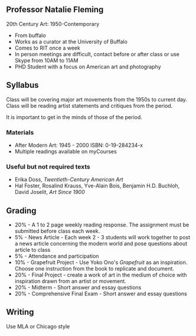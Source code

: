 Professor Natalie Fleming
-------------------------
20th Century Art: 1950-Contemporary

- From buffalo
- Works as a curator at the University of Buffalo
- Comes to RIT once a week
- In person meetings are difficult, contact before or after class or use Skype from 10AM to 11AM
- PHD Student with a focus on American art and photography

Syllabus
--------
Class will be covering major art movements from the 1950s to current day.  Class will be reading artist statements and critiques from the period.

It is important to get in the minds of those of the period.


### Materials

- After Modern Art: 1945 - 2000 ISBN: 0-19-284234-x
- Multiple readings available on myCourses

### Useful but not required texts

- Erika Doss, *Twentieth-Century American Art*
- Hal Foster, Rosalind Krauss, Yve-Alain Bois, Benjamin H.D. Buchloh, David Joselit, *Art Since 1900*

Grading
-------
- 20% - A 1 to 2 page weekly reading response.  The assignment must be submitted before class each week.
- 5% - News Article - Each week 2 - 3 students will work together to post a news article concerning the modern world and pose questions about article to class
- 5% - Attendance and participation
- 10% - Grapefruit Project - Use Yoko Ono's *Grapefruit* as an inspiration.  Choose one instruction from the book to replicate and document.
- 20% - Final Project - create a work of art in the medium of choice with inspiration drawn from an artist or movement.
- 20% - Midterm - Short answer and essay questions
- 20% - Comprehensive Final Exam - Short answer and essay questions

Writing
-------
Use MLA or Chicago style
